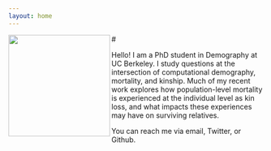 ```yaml
---
layout: home
---
```


#<img align="left" width="200" height="200" src="http://mallikasnyder.github.io/files/mallika_snyder_photo.jpg">


Hello! I am a PhD student in Demography at UC Berkeley. I study questions at the intersection of computational demography, mortality, and kinship. Much of my recent work explores how population-level mortality is experienced at the individual level as kin loss, and what impacts these experiences may have on surviving relatives. 

You can reach me via email, Twitter, or Github.
